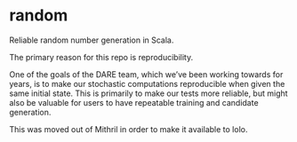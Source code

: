 # random

Reliable random number generation in Scala.

The primary reason for this repo is reproducibility. 

One of the goals of the DARE team, which we’ve been working towards for years, is to make our stochastic computations reproducible when given the same initial state. This is primarily to make our tests more reliable, but might also be valuable for users to have repeatable training and candidate generation.

This was moved out of Mithril in order to make it available to lolo.
